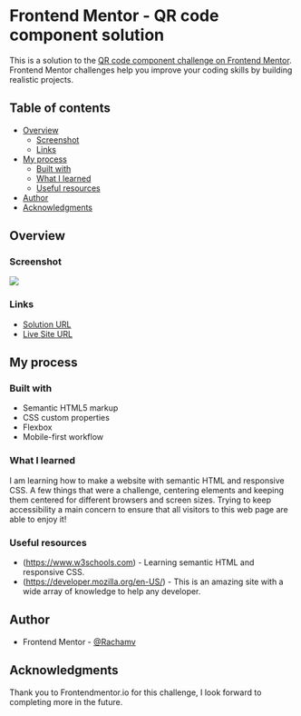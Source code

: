 # Frontend Mentor - QR code component solution

This is a solution to the [QR code component challenge on Frontend Mentor](https://www.frontendmentor.io/challenges/qr-code-component-iux_sIO_H). Frontend Mentor challenges help you improve your coding skills by building realistic projects. 

## Table of contents

- [Overview](#overview)
  - [Screenshot](#screenshot)
  - [Links](#links)
- [My process](#my-process)
  - [Built with](#built-with)
  - [What I learned](#what-i-learned)
  - [Useful resources](#useful-resources)
- [Author](#author)
- [Acknowledgments](#acknowledgments)


## Overview

### Screenshot

![](./images/Qr-code-screenshot.png)



### Links

- [Solution URL](https://www.frontendmentor.io/solutions/frontendmentor-qr-code-challenge-QzO1cKb-30)
- [Live Site URL](https://Rachamv.github.io/Frontend-Mentor-QR-Code-Challenge.io/)

## My process

### Built with

- Semantic HTML5 markup
- CSS custom properties
- Flexbox
- Mobile-first workflow


### What I learned

I am learning how to make a website with semantic HTML and responsive CSS. A few things that were a challenge, centering
elements and keeping them centered for different browsers and screen sizes. Trying to keep accessibility a main concern to
ensure that all visitors to this web page are able to enjoy it!


### Useful resources

- (https://www.w3schools.com) - Learning semantic HTML and responsive CSS.
- (https://developer.mozilla.org/en-US/) - This is an amazing site with a wide array of knowledge to help any developer.


## Author

- Frontend Mentor - [@Rachamv](https://www.frontendmentor.io/profile/sclingan)


## Acknowledgments

Thank you to Frontendmentor.io for this challenge, I look forward to completing more in the future.

